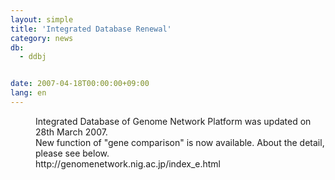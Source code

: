 ```yaml
---
layout: simple
title: 'Integrated Database Renewal'
category: news
db:
  - ddbj


date: 2007-04-18T00:00:00+09:00
lang: en
---
```


<dd>Integrated Database of Genome Network Platform was updated on 28th March 2007.<br>New function of "gene comparison" is now available. About the detail, please see below.
<dd>http://genomenetwork.nig.ac.jp/index_e.html</dd>
</dd>
